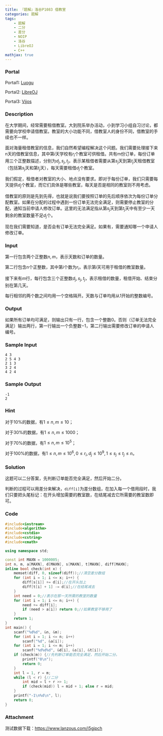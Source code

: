 ```yaml
---
title: 『题解』洛谷P1083 借教室
categories: 题解
tags:
    - 题解
    - 二分
    - 差分
    - NOIP
    - 洛谷
    - LibreOJ
    - C++
mathjax: true
---
```


### Portal

Portal1: [Luogu](https://www.luogu.com.cn/problem/P1083)

Portal2: [LibreOJ](https://loj.ac/problem/2606)

Portal3: [Vijos](https://vijos.org/p/1782)

<!-- more -->

### Description

在大学期间，经常需要租借教室。大到院系举办活动，小到学习小组自习讨论，都需要向学校申请借教室。教室的大小功能不同，借教室人的身份不同，借教室的手续也不一样。

面对海量租借教室的信息，我们自然希望编程解决这个问题。我们需要处理接下来n天的借教室信息，其中第$i$天学校有$r_i$个教室可供租借。共有m份订单，每份订单用三个正整数描述，分别为$d_j, s_j, t_j$，表示某租借者需要从第$s_j$天到第$t_j$天租借教室（包括第$s_j$天和第$t_j$天），每天需要租借$d_j$个教室。
 
我们假定，租借者对教室的大小、地点没有要求。即对于每份订单，我们只需要每天提供$d_j$个教室，而它们具体是哪些教室，每天是否是相同的教室则不用考虑。

借教室的原则是先到先得，也就是说我们要按照订单的先后顺序依次为每份订单分配教室。如果在分配的过程中遇到一份订单无法完全满足，则需要停止教室的分配，通知当前申请人修改订单。这里的无法满足指从第$s_j$天到第$t_j$天中有至少一天剩余的教室数量不足$d_j$个。

现在我们需要知道，是否会有订单无法完全满足。如果有，需要通知哪一个申请人修改订单。

### Input

第一行包含两个正整数$n, m$，表示天数和订单的数量。

第二行包含$n$个正整数，其中第$i$个数为$r_i$，表示第$i$天可用于租借的教室数量。

接下来有$m$行，每行包含三个正整数$d_j, s_j, t_j$，表示租借的数量，租借开始、结束分别在第几天。

每行相邻的两个数之间均用一个空格隔开。天数与订单均用从$1$开始的整数编号。

### Output

如果所有订单均可满足，则输出只有一行，包含一个整数$0$。否则（订单无法完全满足）输出两行，第一行输出一个负整数$-1$，第二行输出需要修改订单的申请人编号。

### Sample Input

```
4 3
2 5 4 3
2 1 3
3 2 4
4 2 4
```

### Sample Output

```
-1
2
```

### Hint

对于$10\%$的数据，有$1 \le n, m \le 10$；

对于$30\%$的数据，有$1 \le n, m \le 1000$；

对于$70\%$的数据，有$1 \le n, m \le 10^5$；

对于$100\%$的数据，有$1 \le n, m \le 10^6, 0 \le r_i, d_j \le 10^9, 1 \le s_j \le t_j \le n$。

### Solution

这题可以二分答案，先判断订单能否完全满足，然后开始二分。

判断的过程可以用差分来解决，`diff[i]`为差分数组，在加入每一个借用段时，我们只要把头尾标记：在开头增加需要的教室数，在结尾减去它所需要的教室数即可。

### Code

```cpp
#include<iostream>
#include<algorithm>
#include<cstdio>
#include<cstring>
#include<cmath>

using namespace std;

const int MAXN = 1000005;
int n, m, a[MAXN], d[MAXN], s[MAXN], t[MAXN], diff[MAXN];
inline bool check(int x) {
    memset(diff, 0, sizeof(diff));//清空差分数组
    for (int i = 1; i <= x; i++) {
        diff[s[i]] += d[i];//在开头加上
        diff[t[i] + 1] -= d[i];//在结尾减去
    }
    int need = 0;//表示在那一天所需的教室的数量
    for (int i = 1; i <= n; i++) {
        need += diff[i];
        if (need > a[i]) return 0;//如果教室不够用了
    }
    return 1;
}
int main() {
    scanf("%d%d", &n, &m);
    for (int i = 1; i <= n; i++)
        scanf("%d", &a[i]);
    for (int i = 1; i <= m; i++)
        scanf("%d%d%d", &d[i], &s[i], &t[i]);
    if (check(m)) {//先判断订单能否完全满足，然后开始二分。
        printf("0\n");
        return 0;
    }
    int l = 1, r = m;
    while (l < r) {//二分
        int mid = l + r >> 1;
        if (check(mid)) l = mid + 1; else r = mid;
    }
    printf("-1\n%d\n", l);
    return 0;
}
```

### Attachment

测试数据下载：https://www.lanzous.com/i5gjpch